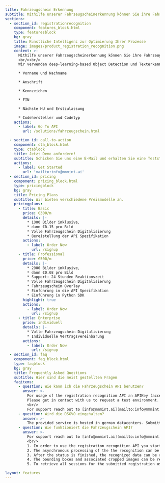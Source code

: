 ```yaml
---
title: Fahrzeugschein Erkennung
subtitle: Mithilfe unserer Fahrzeugscheinerkennung können Sie ihre Fahrzeugscheine automatisiert auslesen. 
sections:
  - section_id: registrationrecognition
    component: features_block.html
    type: featuresblock
    bg: gray
    title: Künstliche Intelligenz zur Optimierung Ihrer Prozesse
    image: images/product_registration_recognition.png
    content: >-
      Mithilfe unserer Fahrzeugscheinerkennung können Sie ihre Fahrzeugscheine automatisiert auslesen. 
      <br/><br/>
      Wir verwenden deep-learning-based Object Detection und Texterkennung um die Fahrzeugscheine zu verarbeiten. Um eine sehr hohe Genauigkeit zu erreichen, wurde unsere Künstliche Intelligenz mit mehreren Tausend Bildern angelernt. Folgende Postitionen kann unsere Künstliche Intelligenz automatisiert extrahieren:

      * Vorname und Nachname

      * Anschrift

      * Kennzeichen

      * FIN

      * Nächste HU und Erstzulassung

      * Codehersteller und Codetyp
    actions:
      - label: Go To API
        url: /solutions/fahrzeugschein.html

  - section_id: call-to-action
    component: cta_block.html
    type: ctablock
    title: Jetzt Demo anfordern!
    subtitle: Schicken Sie uns eine E-Mail und erhalten Sie eine Teststellung zu unserer Fahrzeugschein Erkennung.
    actions:
      - label: Get Started
        url: 'mailto:info@mmmint.ai'
  - section_id: pricing
    component: pricing_block.html
    type: pricingblock
    bg: gray
    title: Pricing Plans
    subtitle: Wir bieten verschiedene Preismodelle an. 
    pricingplans:
      - title: Basic
        price: €300/m
        details: |-
          * 1000 Bilder inklusive,
          * dann €0.15 pro Bild
          * Volle Fahrzeugschein Digitalisierung
          * Bereistellung der API Spezifikation
        actions:
          - label: Order Now
            url: /signup
      - title: Professional
        price: €500/m
        details: |-
          * 2000 Bilder inklusive,
          * dann €0.08 pro Bild
          * Support: 24 Stunden Reaktionszeit
          * Volle Fahrzeugschein Digitalisierung
          * Fahrzeugschein Overlay
          * Einführung in die API Spezifikation
          * Einführung in Python SDK
        highlight: true
        actions:
          - label: Order Now
            url: /signup
      - title: Enterprise
        price: individuell
        details: |-
          * Volle Fahrzeugschein Digitalisierung
          * Individuelle Vertragsvereinbarung
        actions:
          - label: Order Now
            url: /signup
  - section_id: faq
    component: faq_block.html
    type: faqblock
    bg: gray
    title: Frequently Asked Questions
    subtitle: Hier sind die meist gestellten Fragen
    faqitems:
      - question: Wie kann ich die Fahrzeugschein API benutzen? 
        answer: >-
          For usage of the registration recognition API an APIKey (access_token) is required.
          Please get in contact with us to request a test environment.
          <br/>
          For support reach out to [info@mmmint.ai](mailto:info@mmmint.ai). 
      - question: Wird die DSGVO eingehalten?
        answer: >-
          The provided service is hosted in german datacenters. Submitted data is encrypted in transit and at rest. The submitted date can only be accessed using the used APIKey.
      - question: Wie funktioniert die Fahrzeugschein API?
        answer: >-
          For support reach out to [info@mmmint.ai](mailto:info@mmmint.ai). For usage of the registration recognition API an APIKey (access_token) is required.
          <br/>
          1. In order to use the registration recognition API you start by submitting an image via file upload, or with a publicly accessible image of the registration, using a POST to /fahrzeugschein.
          2. The asynchronous processing of the the recognition can be checked using the /fahrzeugschein/status/{sessionId} resource.
          3. After the status is finished, the recognized data can be retrieved using /fahrzeugschein/{id} resource.
          4. The bounding boxes and associated cropped images can be retrieved using the /detection resources.
          5. To retrieve all sessions for the submitted registration use the /session resource. The sessions will also indicate the status of all submissions.

layout: features
---
```

